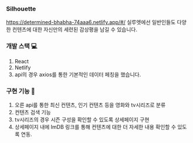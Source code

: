 ### Silhouette
https://determined-bhabha-74aaa6.netlify.app/#/
실루엣에선 일반인들도 다양한 컨텐츠에 대한 자신만의 세련된 감상평을 남길 수 있습니다.

### 개발 스택 💻
1. React
2. Netlify
3. api의 경우 axios를 통한 기본적인 데이터 페칭을 했습니다.

### 구현 기능 🎈
1. 오른 api를 통한 최신 컨텐츠, 인기 컨텐츠 등을 영화와 tv시리즈로 분류
2. 컨텐츠 검색 기능
3. tv시리즈의 경우 시즌 구성을 확인할 수 있도록 상세페이지 구현
4. 상세페이지 내에 ImDB 링크를 통해 컨텐츠에 대한 더 자세한 내용 확인할 수 있도록 연동.
